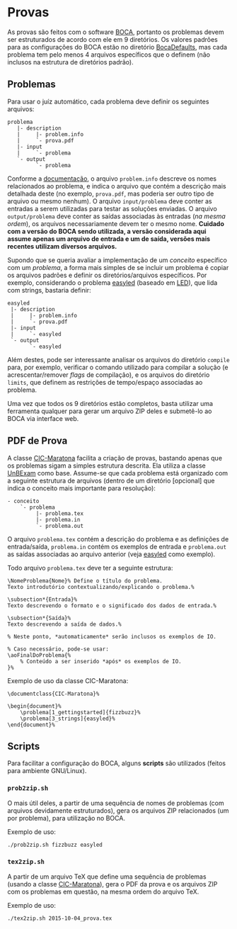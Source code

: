 Provas
======

As provas são feitos com o software [BOCA](http://www.ime.usp.br/~cassio/boca/), portanto os problemas devem ser estruturados de acordo com ele em 9 diretórios. Os valores padrões para as configurações do BOCA estão no diretório [BocaDefaults](BocaDefaults), mas cada problema tem pelo menos 4 arquivos específicos que o definem (não inclusos na estrutura de diretórios padrão).

Problemas
---------

Para usar o juíz automático, cada problema deve definir os seguintes arquivos:

    problema
       |- description
       |     |- problem.info
       |     `- prova.pdf
       |- input
       |     `- problema
       `- output
             `- problema

Conforme a [documentação](http://www.ime.usp.br/~cassio/boca/boca/doc/ADMIN.txt), o arquivo ```problem.info``` descreve os nomes relacionados ao problema, e indica o arquivo que contém a descrição mais detalhada deste (no exemplo, ```prova.pdf```, mas poderia ser outro tipo de arquivo ou mesmo nenhum). O arquivo ```input/problema``` deve conter as entradas a serem utilizadas para testar as soluções enviadas. O arquivo ```output/problema``` deve conter as saídas associadas às entradas (*na mesma ordem*), os arquivos necessariamente devem ter o mesmo nome. **Cuidado com a versão do BOCA sendo utilizada, a versão considerada aqui assume apenas um arquivo de entrada e um de saída, versões mais recentes utilizam diversos arquivos.**

Supondo que se queria avaliar a implementação de um _conceito_ específico com um _problema_, a forma mais simples de se incluir um problema é copiar os arquivos padrões e definir os diretórios/arquivos específicos. Por exemplo, considerando o problema [easyled](3_strings/easyled) (baseado em [LED](https://www.urionlinejudge.com.br/judge/pt/problems/view/1168)), que lida com strings, bastaria definir:

    easyled
     |- description
     |     |- problem.info
     |     `- prova.pdf
     |- input
     |     `- easyled
     `- output
           `- easyled

Além destes, pode ser interessante analisar os arquivos do diretório ```compile``` para, por exemplo, verificar o comando utilizado para compilar a solução (e acrescentar/remover _flags_ de compilação), e os arquivos do diretório ```limits```, que definem as restrições de tempo/espaço associadas ao problema.

Uma vez que todos os 9 diretórios estão completos, basta utilizar uma ferramenta qualquer para gerar um arquivo ZIP deles e submetê-lo ao BOCA via interface web.

PDF de Prova
------------

A classe [CIC-Maratona](CIC-Maratona.cls) facilita a criação de provas, bastando apenas que os problemas sigam a simples estrutura descrita. Ela utiliza a classe [UnBExam](https://github.com/gnramos/UnBExam) como base. Assume-se que cada problema está organizado com a seguinte estrutura de arquivos (dentro de um diretório [opcional] que indica o conceito mais importante para resolução):

    - conceito
        `- problema
	         |- problema.tex
	         |- problema.in
	         `- problema.out

O arquivo ```problema.tex``` contém a descrição do problema e as definições de entrada/saída, ```problema.in``` contém os exemplos de entrada e ```problema.out``` as saídas associadas ao arquivo anterior (veja [easyled](3_strings/easyled) como exemplo).

Todo arquivo ```problema.tex``` deve ter a seguinte estrutura:

```TeX
\NomeProblema{Nome}% Define o título do problema.
Texto introdutório contextualizando/explicando o problema.%

\subsection*{Entrada}%
Texto descrevendo o formato e o significado dos dados de entrada.%

\subsection*{Saída}%
Texto descrevendo a saída de dados.%

% Neste ponto, *automaticamente* serão inclusos os exemplos de IO.

% Caso necessário, pode-se usar:
\aoFinalDoProblema{%
    % Conteúdo a ser inserido *após* os exemplos de IO.
}%
```

Exemplo de uso da classe CIC-Maratona:

```TeX
\documentclass{CIC-Maratona}%

\begin{document}%
    \problema[1_gettingstarted]{fizzbuzz}%
    \problema[3_strings]{easyled}%
\end{document}%
```

Scripts
-------

Para facilitar a configuração do BOCA, alguns __scripts__ são utilizados (feitos para ambiente GNU/Linux).

### ```prob2zip.sh```

O mais útil deles, a partir de uma sequência de nomes de problemas (com arquivos devidamente estruturados), gera os arquivos ZIP relacionados (um por problema), para utilização no BOCA.

Exemplo de uso:

```bash
./prob2zip.sh fizzbuzz easyled
```

### ```tex2zip.sh```

A partir de um arquivo TeX que define uma sequência de problemas (usando a classe [CIC-Maratona](CIC-Maratona.cls)), gera o PDF da prova e os arquivos ZIP com os problemas em questão, na mesma ordem do arquivo TeX.

Exemplo de uso:

```bash
./tex2zip.sh 2015-10-04_prova.tex
```
